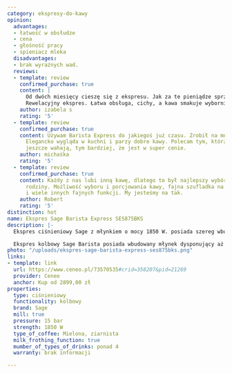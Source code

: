 ```yaml
---
category: ekspresy-do-kawy
opinion:
  advantages:
  - łatwość w obsłudze
  - cena
  - głośność pracy
  - spieniacz mleka
  disadvantages:
  - brak wyraźnych wad.
  reviews:
  - template: review
    confirmed_purchase: true
    content: |
      Od dwóch miesięcy cieszę się z ekspresu. Jak za te pieniądze sprzęt jest rewelacyjny. Doskonale nadaje się do codziennego użytku. Idealna wysokość i przestrzeń do do przygotowania dużej kawy.
      Rewelacyjny ekspres. Łatwa obsługa, cichy, a kawa smakuje wybornie. Dodatkowo świetna cena.
    author: izabela s
    rating: '5'
  - template: review
    confirmed_purchase: true
    content: Używam Barista Express do jakiegoś już czasu. Zrobił na mnie dobre wrażenie.
      Elegancko wygląda w kuchni i parzy dobre kawy. Polecam tym, którzy nadal się
      jeszcze wahają, tym bardziej, że jest w super cenie.
    author: michaśka
    rating: '5'
  - template: review
    confirmed_purchase: true
    content: Każdy z nas lubi inną kawę, dlatego to był najlepszy wybór dla naszej
      rodziny. Możliwość wyboru i porcjowania kawy, fajna szufladka na akcesoria,
      i wiele innych fajnych funkcji. My jesteśmy na tak.
    author: Robert
    rating: '5'
distinction: hot
name: Ekspres Sage Barista Express SES875BKS
description: |-
  Ekspres ciśnieniowy Sage z młynkiem o mocy 1850 W. posiada szereg wbudowanych funkcji automatycznych, takich jak płukanie, czyszczenie i odkamienianie. Dzięki dyszy spieniającej - pozwala na przygotowanie mlecznych kaw pokrytych puszystą delikatną pianką. Urządzenie daje możliwość personalizacji.

  Ekspres kolbowy Sage Barista posiada wbudowany młynek dysponujący aż osiemnastoma różnymi grubościami mielenia, a funkcja Dry Puck usuwa nadmiar wody z kawy ubitej w filtrze. Dzięki temu użytkownik może dostosować intensywność napojów, za każdym razem ciesząc się ich wyjątkowym smakiem. Innowacyjna technologia wykorzystana podczas produkcji umożliwia całkowitą kontrolę temperatury podczas pozyskiwania kawowego ekstraktu. Proces ten odbywa się za sprawą elektronicznego systemu PID, który za każdym razem rejestruje i wyrównuje temperaturę parzenia. Funkcja Clean Me odpowiada za automatyczne czyszczenie ekspresu tuż po zakończeniu użytkowania urządzenia.
photo: "/uploads/ekspres-sage-barista-express-ses875bks.png"
links:
- template: link
  url: https://www.ceneo.pl/73570535#crid=358207&pid=21269
  provider: Ceneo
  anchor: Kup od 2899,00 zł
properties:
  type: ciśnieniowy
  functionality: kolbowy
  brand: Sage
  mill: true
  pressure: 15 bar
  strength: 1850 W
  type_of_coffee: Mielona, ziarnista
  milk_frothing_function: true
  mumber_of_types_of_drinks: ponad 4
  warranty: brak informacji

---
```

